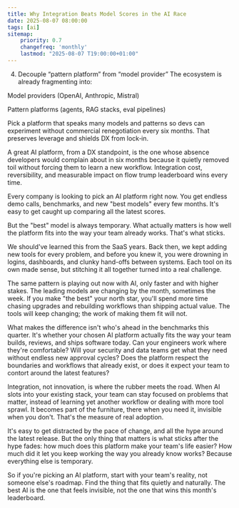 ```yaml
---
title: Why Integration Beats Model Scores in the AI Race
date: 2025-08-07 08:00:00
tags: [ai]
sitemap:
    priority: 0.7
    changefreq: 'monthly'
    lastmod: "2025-08-07 T19:00:00+01:00"
---
```


4. Decouple “pattern platform” from “model provider”
   The ecosystem is already fragmenting into:

Model providers (OpenAI, Anthropic, Mistral)

Pattern platforms (agents, RAG stacks, eval pipelines)

Pick a platform that speaks many models and patterns so devs can experiment without commercial renegotiation every six months. That preserves leverage and shields DX from lock‑in.

A great AI platform, from a DX standpoint, is the one whose absence developers would complain about in six months because it quietly removed toil without forcing them to learn a new workflow. Integration cost, reversibility, and measurable impact on flow trump leaderboard wins every time.

Every company is looking to pick an AI platform right now. You get endless demo calls, benchmarks, and new "best models" every few months. It's easy to get caught up comparing all the latest scores.

But the "best" model is always temporary. What actually matters is how well the platform fits into the way your team already works. That's what sticks.

We should've learned this from the SaaS years. Back then, we kept adding new tools for every problem, and before you knew it, you were drowning in logins, dashboards, and clunky hand-offs between systems. Each tool on its own made sense, but stitching it all together turned into a real challenge.

The same pattern is playing out now with AI, only faster and with higher stakes. The leading models are changing by the month, sometimes the week. If you make "the best" your north star, you'll spend more time chasing upgrades and rebuilding workflows than shipping actual value. The tools will keep changing; the work of making them fit will not.

What makes the difference isn't who's ahead in the benchmarks this quarter. It's whether your chosen AI platform actually fits the way your team builds, reviews, and ships software today. Can your engineers work where they're comfortable? Will your security and data teams get what they need without endless new approval cycles? Does the platform respect the boundaries and workflows that already exist, or does it expect your team to contort around the latest features?

Integration, not innovation, is where the rubber meets the road. When AI slots into your existing stack, your team can stay focused on problems that matter, instead of learning yet another workflow or dealing with more tool sprawl. It becomes part of the furniture, there when you need it, invisible when you don't. That's the measure of real adoption.

It's easy to get distracted by the pace of change, and all the hype around the latest release. But the only thing that matters is what sticks after the hype fades: how much does this platform make your team's life easier? How much did it let you keep working the way you already know works? Because everything else is temporary.

So if you're picking an AI platform, start with your team's reality, not someone else's roadmap. Find the thing that fits quietly and naturally. The best AI is the one that feels invisible, not the one that wins this month's leaderboard.
